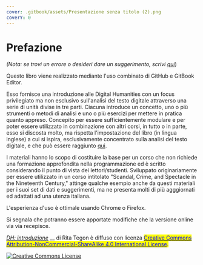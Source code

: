 ```yaml
---
cover: .gitbook/assets/Presentazione senza titolo (2).png
coverY: 0
---
```


# Prefazione

_(Nota: se trovi un errore o desideri dare un suggerimento, scrivi_ [_qui_](https://github.com/ritategon/DH-INTRODUZIONE/issues))

Questo libro viene realizzato mediante l'uso combinato di GitHub e GitBook Editor.

Esso fornisce una introduzione alle Digital Humanities con un focus privilegiato ma non esclusivo sull'analisi del testo digitale attraverso una serie di unità divise in tre parti. Ciacuna introduce un concetto, uno o più strumenti o metodi di analisi e uno o più esercizi per mettere in pratica quanto appreso. Concepito per essere sufficientemente modulare e per poter essere utilizzato in combinazione con altri corsi, in tutto o in parte, esso si discosta molto, ma rispetta l'impostazione del libro (in lingua inglese) a cui si ispira, esclusivamente concentrato sulla analisi del testo digitale, e che può essere raggiunto [qui](http://walshbr.com/textanalysiscoursebook/).

I materiali hanno lo scopo di costituire la base per un corso che non richiede una formazione approfondita nella programmazione ed è scritto considerando il punto di vista dei lettori/studenti. Sviluppato originariamente per essere utilizzato in un corso intitolato "Scandal, Crime, and Spectacle in the Nineteenth Century," attinge qualche esempio anche da questi materiali per i suoi set di dati e suggerimenti, ma ne presenta molti di più agggiornati ed adattati ad una utenza italiana.

L'esperienza d'uso è ottimale usando Chrome o Firefox.

Si segnala che potranno essere apportate modifiche che la versione online via via recepisce.

[_DH: introduzione_](https://rita-tegon.gitbook.io/introduzione-alla-analisi-del-testo/) \_\_ di Rita Tegon è diffuso con licenza [<mark style="color:blue;">Creative Commons Attribution-NonCommercial-ShareAlike 4.0 International License</mark>](http://creativecommons.org/licenses/by-nc-sa/4.0/)<mark style="color:blue;">.</mark>

[![Creative Commons License](https://i.creativecommons.org/l/by-nc-sa/4.0/88x31.png)](http://creativecommons.org/licenses/by-nc-sa/4.0/)
